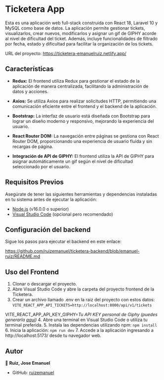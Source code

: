 # Ticketera App

Esta es una aplicación web full-stack construida con React 18, Laravel 10 y MySQL como base de datos. La aplicación permite gestionar tickets, visualizarlos, crear nuevos, modificarlos y asignar un gif de GIPHY acorde al nivel de dificultad del ticket. Además, incluye funcionalidades de filtrado por fecha, estado y dificultad para facilitar la organización de los tickets.

URL del proyecto: https://ticketera-emanuelruiz.netlify.app/

## Características

- **Redux:** El frontend utiliza Redux para gestionar el estado de la aplicación de manera centralizada, facilitando la administración de datos y acciones.

- **Axios:** Se utiliza Axios para realizar solicitudes HTTP, permitiendo una comunicación eficiente entre el frontend y el backend de la aplicación.

- **Bootstrap:** La interfaz de usuario está diseñada con Bootstrap para lograr un diseño moderno y responsivo, mejorando la experiencia del usuario.

- **React Router DOM:** La navegación entre páginas se gestiona con React Router DOM, proporcionando una experiencia de usuario fluida y sin recargas de página.

- **Integración de API de GIPHY:** El frontend utiliza la API de GIPHY para asignar automáticamente un gif según el nivel de dificultad seleccionado
por el usuario.


## Requisitos Previos 

Asegúrate de tener las siguientes herramientas y dependencias instaladas en tu sistema antes de ejecutar la aplicación: 

- [Node.js](https://nodejs.org/) (v16.0.0 o superior)
- [Visual Studio Code](https://code.visualstudio.com/download) (opcional pero recomendado)

## Configuración del backend 
Sigue los pasos para ejecutar el backend en este enlace: 

https://github.com/ruizemanuel/ticketera-backend/blob/emanuel-ruiz/README.md


## Uso del Frontend  

1. Clonar o descargar el proyecto.
2. Abre Visual Studio Code y abre la carpeta del proyecto frontend de la Ticketera.
3. Crear un archivo llamado .env en la raiz del proyecto con estos datos:
`VITE_REACT_APP_API_TICKETS=http://localhost:8000/api/v1/tickets`

VITE_REACT_APP_API_KEY_GIPHY=*Tu API KEY personal de Giphy (puedes generarla [aqui](https://developers.giphy.com/))*
4. Abre una terminal en Visual Studio Code o utiliza tu terminal preferida.
5. Instala las dependencias utilizando npm:
`npm install`
6. Inicia la aplicación:
`npm run dev`
7. Accede a la aplicación ingresando a http://localhost:5173/ desde tu navegador web.


## Autor

👤 **Ruiz, Jose Emanuel**

* GitHub: [ruizemanuel](https://github.com/ruizemanuel)
